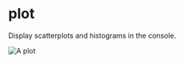 # plot

Display scatterplots and histograms in the console.

![A plot](https://poseur.com/sine.png)
